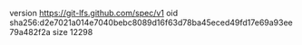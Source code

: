 version https://git-lfs.github.com/spec/v1
oid sha256:d2e7021a014e7040bebc8089d16f63d78ba45eced49fd17e69a93ee79a482f2a
size 12298
